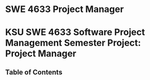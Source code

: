 # SWE 4633 Project Manager

# KSU SWE 4633 Software Project Management Semester Project: Project Manager 

## Table of Contents
